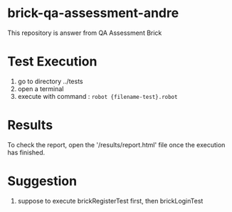 # brick-qa-assessment-andre
This repository is answer from QA Assessment Brick

# Test Execution
1. go to directory ../tests
2. open a terminal 
3. execute with command : `robot {filename-test}.robot` 
<!-- sample -->
<!-- want to execute brickLoginTest
then the command is robot brickLoginTest.robot -->

# Results
To check the report, open the '/results/report.html' file once the execution has finished.

<!-- IMPORTANT -->
<!-- NOTES!!! -->
# Suggestion
1. suppose to execute brickRegisterTest first, then brickLoginTest
